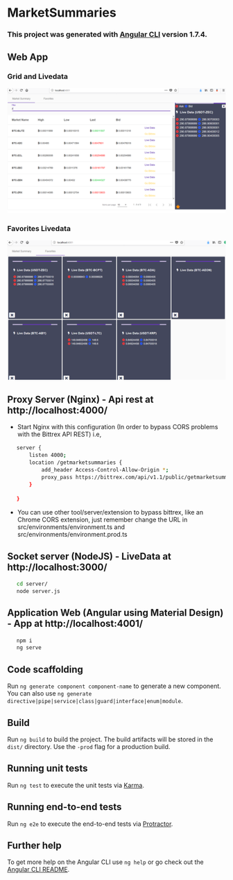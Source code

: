 # MarketSummaries

### This project was generated with [Angular CLI](https://github.com/angular/angular-cli) version 1.7.4.

## Web App

### Grid and Livedata

![Alt text](img1.PNG?raw=true 'Grid and Livedata')

### Favorites Livedata

![Alt text](img2.PNG?raw=true 'Favorites')

## Proxy Server (Nginx) - Api rest at http://localhost:4000/

* Start Nginx with this configuration (In order to bypass CORS problems with the Bittrex API REST) i.e,

```sh
   server {
       listen 4000;
       location /getmarketsummaries {
           add_header Access-Control-Allow-Origin *;
           proxy_pass https://bittrex.com/api/v1.1/public/getmarketsummaries;
       }

   }
```

* You can use other tool/server/extension to bypass bittrex, like an Chrome CORS extension, just remember change the URL in src/environments/environment.ts and src/environments/environment.prod.ts

## Socket server (NodeJS) - LiveData at http://localhost:3000/

```sh
   cd server/
   node server.js
```

## Application Web (Angular using Material Design) - App at http://localhost:4001/

```sh
   npm i
   ng serve
```

## Code scaffolding

Run `ng generate component component-name` to generate a new component. You can also use `ng generate directive|pipe|service|class|guard|interface|enum|module`.

## Build

Run `ng build` to build the project. The build artifacts will be stored in the `dist/` directory. Use the `-prod` flag for a production build.

## Running unit tests

Run `ng test` to execute the unit tests via [Karma](https://karma-runner.github.io).

## Running end-to-end tests

Run `ng e2e` to execute the end-to-end tests via [Protractor](http://www.protractortest.org/).

## Further help

To get more help on the Angular CLI use `ng help` or go check out the [Angular CLI README](https://github.com/angular/angular-cli/blob/master/README.md).
